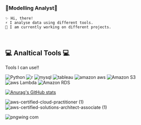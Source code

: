 ### 🌱Modelling Analyst🌱
    
    ✨ Hi, there! 
    ⚡ I analyse data using different tools.  
    🤔 I am currently working on different projects.
<br/>


## 💻 Analtical Tools 💻
Tools I can use!! 


<p align="LEFT">
<img alt="Python" src ="https://img.shields.io/badge/Python-3776AB.svg?&style=for-the-badge&logo=Python&logoColor=white"/> 
<img alt="r" src ="https://img.shields.io/badge/r-276DC3.svg?&style=for-the-badge&logo=Python&logoColor=white"/> 
<img alt="mysql" src ="https://img.shields.io/badge/mysql-4479A1.svg?&style=for-the-badge&logo=Python&logoColor=white"/> 
<img alt="tableau" src ="https://img.shields.io/badge/tableau-E97627.svg?&style=for-the-badge&logo=Python&logoColor=white"/> 
<img alt="amazon aws" src ="https://img.shields.io/badge/amazon AWS-232F3E.svg?&style=for-the-badge&logo=amazon aws&logoColor=white"/>
<img alt="Amazon S3" src ="https://img.shields.io/badge/Amazon S3-569A31.svg?&style=for-the-badge&logo=Amazon S3&logoColor=white"/>
<img alt="aws Lambda" src ="https://img.shields.io/badge/aws Lambda-FF9900.svg?&style=for-the-badge&logo=aws Lambda&logoColor=white"/>
<img alt="Amazon RDS" src ="https://img.shields.io/badge/Amazon RDS-527FFF.svg?&style=for-the-badge&logo=Amazon RDS&logoColor=white"/>
<P>



    
[![Anurag's GitHub stats](https://github-readme-stats.vercel.app/api?username=buz321&count_private=true&theme=dracula&show_icons=true)](https://github.com/anuraghazra/github-readme-stats)
    
![aws-certified-cloud-practitioner (1)](https://user-images.githubusercontent.com/107760647/210660314-e2d29321-0667-4fae-8355-7fc4df31384a.png)
![aws-certified-solutions-architect-associate (1)](https://user-images.githubusercontent.com/107760647/210660321-880ab445-9cf6-46f3-864e-1942bf536d29.png)



![pngwing com](https://user-images.githubusercontent.com/107760647/188753630-14d22da8-4519-47fc-822f-e097f2f1ec74.png)




<!--
**buz321/buz321** is a ✨ _special_ ✨ repository because its `README.md` (this file) appears on your GitHub profile.

Here are some ideas to get you started:

- 🔭 I’m currently working on ...
- 🌱 I’m currently learning ...
- 👯 I’m looking to collaborate on ...
- 🤔 I’m looking for help with ...
- 💬 Ask me about ...
- 📫 How to reach me: ...
- 😄 Pronouns: ...
- ⚡ Fun fact: ...
-->
